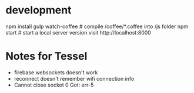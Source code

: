 # development

npm install
gulp watch-coffee  # compile /coffee/*.coffee into /js folder
npm start # start a local server version
visit http://localhost:8000



# Notes for Tessel

* firebase websockets doesn't work
* reconnect doesn't remember wifi connection info
* Cannot close socket 0 Got: err-5
